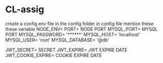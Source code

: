 # CL-assig
create a config.env file in the config folder
in config file mention these these variable
NODE_ENV=
PORT= NODE PORT
MYSQL_PORT= MYSQL PORT
MYSQL_PASSWORD= '******'
MYSQL_HOST= 'localhost'
MYSQL_USER= 'root'
MYSQL_DATABASE= '@db'


JWT_SECRET= SECRET
JWT_EXPIRE= JWT EXPIRE DATE
JWT_COOKIE_EXPIRE= COOKIE EXPIRE DATE
